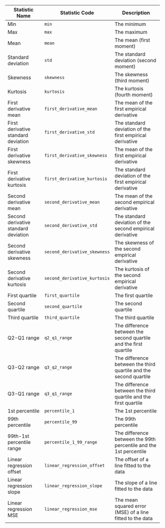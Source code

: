 Statistic Name | Statistic Code | Description
------------ | ------------- | ------------
Min | `min` | The minimum
Max | `max` | The maximum
Mean | `mean` | The mean (first moment)
Standard deviation | `std` | The standard deviation (second moment)
Skewness | `skewness` | The skewness (third moment)
Kurtosis | `kurtosis` | The kurtosis (fourth moment)
First derivative mean | `first_derivative_mean` | The mean of the first empirical derivative
First derivative standard deviation | `first_derivative_std` | The standard deviation of the first empirical derivative
First derivative skewness | `first_derivative_skewness` | The mean of the first empirical derivative
First derivative kurtosis | `first_derivative_kurtosis` | The standard deviation of the first empirical derivative
Second derivative mean | `second_derivative_mean` | The mean of the second empirical derivative
Second derivative standard deviation | `second_derivative_std` | The standard deviation of the second empirical derivative
Second derivative skewness | `second_derivative_skewness` | The skewness of the second empirical derivative
Second derivative kurtosis | `second_derivative_kurtosis` | The kurtosis of the second empirical derivative
First quartile | `first_quartile` | The first quartile
Second quartile | `second_quartile` | The second quartile
Third quartile | `third_quartile` | The third quartile
Q2-Q1 range | `q2_q1_range` | The difference between the second quartile and the first quartile
Q3-Q2 range | `q3_q2_range` | The difference between the third quartile and the second quartile
Q3-Q1 range | `q3_q1_range` | The difference between the third quartile and the first quartile
1st percentile | `percentile_1` | The 1st percentile
99th percentile | `percentile_99` | The 99th percentile
99th-1st percentile range | `percentile_1_99_range` | The difference between the 99th percentile and the 1st percentile
Linear regression offset | `linear_regression_offset` | The offset of a line fitted to the data
Linear regression slope | `linear_regression_slope` | The slope of a line fitted to the data
Linear regression MSE | `linear_regression_mse` | The mean squared error (MSE) of a line fitted to the data
